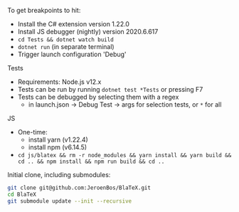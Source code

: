 To get breakpoints to hit:
- Install the C# extension version 1.22.0
- Install JS debugger (nightly) version 2020.6.617
- `cd Tests && dotnet watch build`
- `dotnet run` (in separate terminal)
- Trigger launch configuration 'Debug'

Tests
- Requirements: Node.js v12.x
- Tests can be run by running `dotnet test *Tests` or pressing F7
- Tests can be debugged by selecting them with a regex 
  - in launch.json -> Debug Test -> args for selection tests, or `*` for all

JS
- One-time:
  - install yarn (v1.22.4)
  - install npm (v6.14.5)
- `cd js/blatex && rm -r node_modules && yarn install && yarn build && cd .. && npm install && npm run build && cd ..`


Initial clone, including submodules:

```bash
git clone git@github.com:JeroenBos/BlaTeX.git
cd BlaTeX
git submodule update --init --recursive
```

